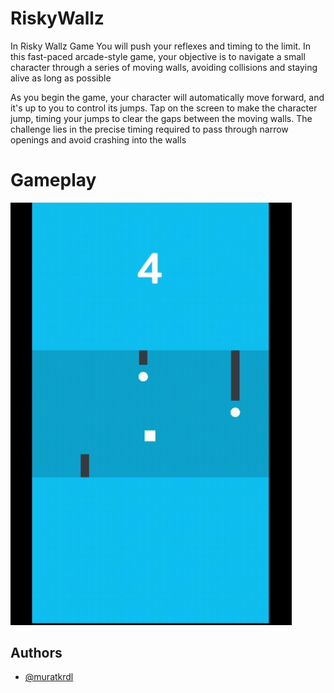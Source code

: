 
# RiskyWallz

In Risky Wallz Game You will push your reflexes and timing to the limit. In this fast-paced arcade-style game, your objective is to navigate a small character through a series of moving walls, avoiding collisions and staying alive as long as possible

As you begin the game, your character will automatically move forward, and it's up to you to control its jumps. Tap on the screen to make the character jump, timing your jumps to clear the gaps between the moving walls. The challenge lies in the precise timing required to pass through narrow openings and avoid crashing into the walls


# Gameplay

<img src="https://github.com/muratkrdl/RiskyWallz/blob/main/Gameplay.gif" width="450">

## Authors

- [@muratkrdl](https://github.com/muratkrdl)

